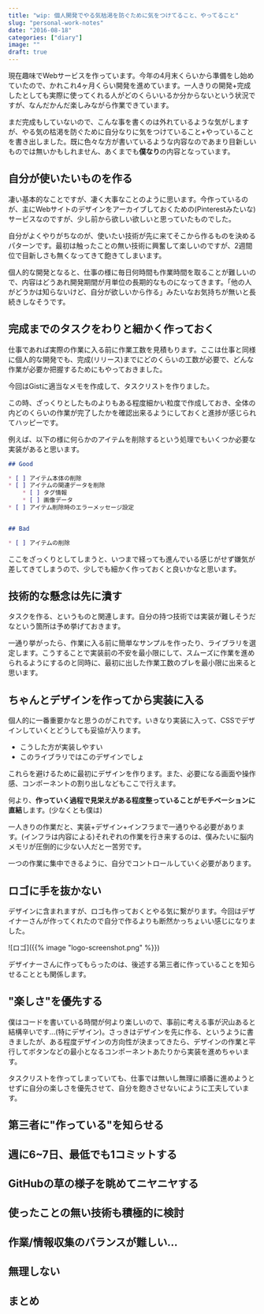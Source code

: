 ```yaml
---
title: "wip: 個人開発でやる気枯渇を防ぐために気をつけてること、やってること"
slug: "personal-work-notes"
date: "2016-08-18"
categories: ["diary"]
image: ""
draft: true
---
```


現在趣味でWebサービスを作っています。今年の4月末くらいから準備をし始めていたので、かれこれ4ヶ月くらい開発を進めています。一人きりの開発+完成したとしても実際に使ってくれる人がどのくらいいるか分からないという状況ですが、なんだかんだ楽しみながら作業できています。

まだ完成もしていないので、こんな事を書くのは外れているような気がしますが、やる気の枯渇を防ぐために自分なりに気をつけていること+やっていることを書き出しました。既に色々な方が書いているような内容なのであまり目新しいものでは無いかもしれません、あくまでも**僕なり**の内容となっています。



## 自分が使いたいものを作る

凄い基本的なことですが、凄く大事なことのように思います。今作っているのが、主にWebサイトのデザインをアーカイブしておくための(Pinterestみたいな)サービスなのですが、少し前から欲しい欲しいと思っていたものでした。

自分がよくやりがちなのが、使いたい技術が先に来てそこから作るものを決めるパターンです。最初は触ったことの無い技術に興奮して楽しいのですが、2週間位で目新しさも無くなってきて飽きてしまいます。

個人的な開発となると、仕事の様に毎日何時間も作業時間を取ることが難しいので、内容はどうあれ開発期間が月単位の長期的なものになってきます。「他の人がどうかは知らないけど、自分が欲しいから作る」みたいなお気持ちが無いと長続きしなそうです。


## 完成までのタスクをわりと細かく作っておく

仕事であれば実際の作業に入る前に作業工数を見積もります。ここは仕事と同様に個人的な開発でも、完成(リリース)までにどのくらいの工数が必要で、どんな作業が必要か把握するためにもやっておきました。

今回はGistに適当なメモを作成して、タスクリストを作りました。

この時、ざっくりとしたものよりもある程度細かい粒度で作成しておき、全体の内どのくらいの作業が完了したかを確認出来るようにしておくと進捗が感じられてハッピーです。

例えば、以下の様に何らかのアイテムを削除するという処理でもいくつか必要な実装があると思います。

```markdown
## Good

* [ ] アイテム本体の削除
* [ ] アイテムの関連データを削除
    * [ ] タグ情報
    * [ ] 画像データ
* [ ] アイテム削除時のエラーメッセージ設定


## Bad

* [ ] アイテムの削除
```

ここをざっくりとしてしまうと、いつまで経っても進んでいる感じがせず嫌気が差してきてしまうので、少しでも細かく作っておくと良いかなと思います。


## 技術的な懸念は先に潰す

タスクを作る、というものと関連します。自分の持つ技術では実装が難しそうだなという箇所は予め挙げておきます。

一通り挙がったら、作業に入る前に簡単なサンプルを作ったり、ライブラリを選定します。こうすることで実装前の不安を最小限にして、スムーズに作業を進められるようにするのと同時に、最初に出した作業工数のブレを最小限に出来ると思います。


## ちゃんとデザインを作ってから実装に入る

個人的に一番重要かなと思うのがこれです。いきなり実装に入って、CSSでデザインしていくとどうしても妥協が入ります。

* こうした方が実装しやすい
* このライブラリではこのデザインでしょ

これらを避けるために最初にデザインを作ります。また、必要になる画面や操作感、コンポーネントの割り出しなどもここで行えます。

何より、**作っていく過程で見栄えがある程度整っていることがモチベーションに直結**します。(少なくとも僕は)

一人きりの作業だと、実装+デザイン+インフラまで一通りやる必要があります。(インフラは内容による)それぞれの作業を行き来するのは、僕みたいに脳内メモリが圧倒的に少ない人だと一苦労です。

一つの作業に集中できるように、自分でコントロールしていく必要があります。


## ロゴに手を抜かない

デザインに含まれますが、ロゴも作っておくとやる気に繋がります。今回はデザイナーさんが作ってくれたので自分で作るよりも断然かっちょいい感じになりました。

![ロゴ]({{% image "logo-screenshot.png" %}})

デザイナーさんに作ってもらったのは、後述する第三者に作っていることを知らせることとも関係します。


## "楽しさ"を優先する

僕はコードを書いている時間が何より楽しいので、事前に考える事が沢山あると結構辛いです...(特にデザイン)。さっきはデザインを先に作る、というように書きましたが、ある程度デザインの方向性が決まってきたら、デザインの作業と平行してボタンなどの最小となるコンポーネントあたりから実装を進めちゃいます。

タスクリストを作ってしまっていても、仕事では無いし無理に順番に進めようとせずに自分の楽しさを優先させて、自分を飽きさせないにように工夫しています。


## 第三者に"作っている"を知らせる

## 週に6~7日、最低でも1コミットする

## GitHubの草の様子を眺めてニヤニヤする

## 使ったことの無い技術も積極的に検討

## 作業/情報収集のバランスが難しい...

## 無理しない

## まとめ

